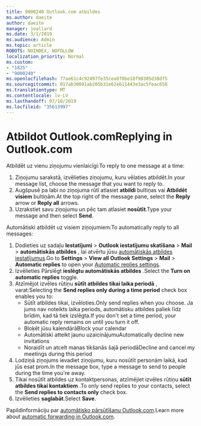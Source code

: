 ```yaml
---
title: 9000240 Outlook.com atbildes
ms.author: daeite
author: daeite
manager: joallard
ms.date: 3/1/2019
ms.audience: Admin
ms.topic: article
ROBOTS: NOINDEX, NOFOLLOW
localization_priority: Normal
ms.custom:
- "1825"
- "9000240"
ms.openlocfilehash: 77ae61c4c92497fe35cea8f0be18f90385d38df5
ms.sourcegitcommit: 017ab30091ab205b31e62e611443e3ac5feac658
ms.translationtype: MT
ms.contentlocale: lv-LV
ms.lasthandoff: 07/10/2019
ms.locfileid: "35613997"
---
```

# <a name="replying-in-outlookcom"></a><span data-ttu-id="13b5d-102">Atbildot Outlook.com</span><span class="sxs-lookup"><span data-stu-id="13b5d-102">Replying in Outlook.com</span></span>

<span data-ttu-id="13b5d-103">Atbildēt uz vienu ziņojumu vienlaicīgi:</span><span class="sxs-lookup"><span data-stu-id="13b5d-103">To reply to one message at a time:</span></span>

1. <span data-ttu-id="13b5d-104">Ziņojumu sarakstā, izvēlieties ziņojumu, kuru vēlaties atbildēt.</span><span class="sxs-lookup"><span data-stu-id="13b5d-104">In your message list, choose the message that you want to reply to.</span></span>
2. <span data-ttu-id="13b5d-105">Augšpusē pa labi no ziņojuma rūtī atlasiet **atbildi** bultiņas vai **Atbildēt visiem** bultiņām.</span><span class="sxs-lookup"><span data-stu-id="13b5d-105">At the top right of the message pane, select the **Reply** arrow or **Reply all** arrows.</span></span>
3. <span data-ttu-id="13b5d-106">Uzrakstiet savu ziņojumu un pēc tam atlasiet **nosūtīt**.</span><span class="sxs-lookup"><span data-stu-id="13b5d-106">Type your message and then select **Send**.</span></span>

<span data-ttu-id="13b5d-107">Automātiski atbildēt uz visiem ziņojumiem:</span><span class="sxs-lookup"><span data-stu-id="13b5d-107">To automatically reply to all messages:</span></span>

1. <span data-ttu-id="13b5d-108">Dodieties uz sadaļu **Iestatījumi** > **Outlook iestatījumu skatīšana** > **Mail** > **automātiskās atbildes** , lai atvērtu jūsu [automātiskās atbildes iestatījumus](https://outlook.live.com/mail/options/mail/automaticReplies).</span><span class="sxs-lookup"><span data-stu-id="13b5d-108">Go to **Settings** > **View all Outlook Settings** > **Mail** > **Automatic replies** to open your [Automatic replies settings](https://outlook.live.com/mail/options/mail/automaticReplies).</span></span>
2. <span data-ttu-id="13b5d-109">Izvēlieties Pārslēgt **ieslēgtu automātiskās atbildes** .</span><span class="sxs-lookup"><span data-stu-id="13b5d-109">Select the **Turn on automatic replies** toggle.</span></span>
3. <span data-ttu-id="13b5d-110">Atzīmējot izvēles rūtiņu **sūtīt atbildes tikai laika periodā** , varat:</span><span class="sxs-lookup"><span data-stu-id="13b5d-110">Selecting the **Send replies only during a time period** check box enables you to:</span></span>
    - <span data-ttu-id="13b5d-111">Sūtīt atbildes tikai, izvēloties.</span><span class="sxs-lookup"><span data-stu-id="13b5d-111">Only send replies when you choose.</span></span> <span data-ttu-id="13b5d-112">Ja jums nav noteikts laika periods, automātisku atbildes paliek līdz brīdim, kad tā tiek izslēgta.</span><span class="sxs-lookup"><span data-stu-id="13b5d-112">If you don't set a time period, your automatic reply remains on until you turn it off.</span></span>
    - <span data-ttu-id="13b5d-113">Bloķēt jūsu kalendārā</span><span class="sxs-lookup"><span data-stu-id="13b5d-113">Block your calendar</span></span>
    - <span data-ttu-id="13b5d-114">Automātiski atteikt jaunu uzaicinājumu</span><span class="sxs-lookup"><span data-stu-id="13b5d-114">Automatically decline new invitations</span></span>
    - <span data-ttu-id="13b5d-115">Noraidīt un atcelt manas tikšanās šajā periodā</span><span class="sxs-lookup"><span data-stu-id="13b5d-115">Decline and cancel my meetings during this period</span></span>
4. <span data-ttu-id="13b5d-116">Lodziņā ziņojums ievadiet ziņojumu, kuru nosūtīt personām laikā, kad jūs esat prom.</span><span class="sxs-lookup"><span data-stu-id="13b5d-116">In the message box, type a message to send to people during the time you're away.</span></span>
5. <span data-ttu-id="13b5d-117">Tikai nosūtīt atbildes uz kontaktpersonas, atzīmējiet izvēles rūtiņu **sūtīt atbildes tikai kontaktiem** .</span><span class="sxs-lookup"><span data-stu-id="13b5d-117">To only send replies to your contacts, select the **Send replies to contacts only** check box.</span></span>
6. <span data-ttu-id="13b5d-118">Izvēlieties **saglabāt**.</span><span class="sxs-lookup"><span data-stu-id="13b5d-118">Select **Save**.</span></span>

<span data-ttu-id="13b5d-119">Papildinformāciju par [automātisko pārsūtīšanu Outlook.com](https://support.office.com/article/14614626-9855-48dc-a986-dec81d07b1a0?wt.mc_id=Office_Outlook_com_Alchemy).</span><span class="sxs-lookup"><span data-stu-id="13b5d-119">Learn more about [automatic forwarding in Outlook.com](https://support.office.com/article/14614626-9855-48dc-a986-dec81d07b1a0?wt.mc_id=Office_Outlook_com_Alchemy).</span></span>